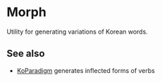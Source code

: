 # Morph

Utility for generating variations of Korean words.

## See also

- [KoParadigm](https://github.com/Kyubyong/KoParadigm) generates inflected forms of verbs
